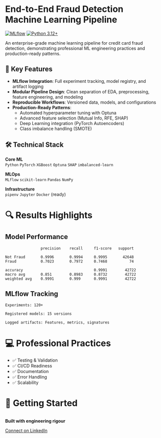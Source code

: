 # End-to-End Fraud Detection Machine Learning Pipeline

[![MLflow](https://img.shields.io/badge/mlflow-%2331A8FF.svg?logo=mlflow&logoColor=white)](https://mlflow.org/)
[![Python 3.12+](https://img.shields.io/badge/python-3.12+-blue.svg)](https://www.python.org/)

An enterprise-grade machine learning pipeline for credit card fraud detection, demonstrating professional ML engineering practices and production-ready patterns.

## 🚀 Key Features

- **MLflow Integration**: Full experiment tracking, model registry, and artifact logging
- **Modular Pipeline Design**: Clean separation of EDA, preprocessing, feature engineering, and modeling
- **Reproducible Workflows**: Versioned data, models, and configurations
- **Production-Ready Patterns**:
  - Automated hyperparameter tuning with Optuna
  - Advanced feature selection (Mutual Info, RFE, SHAP)
  - Deep Learning integration (PyTorch Autoencoders)
  - Class imbalance handling (SMOTE)

## 🛠 Technical Stack

**Core ML**  
`Python` `PyTorch` `XGBoost` `Optuna` `SHAP` `imbalanced-learn`

**MLOps**  
`MLflow` `scikit-learn` `Pandas` `NumPy`

**Infrastructure**  
`pipenv` `Jupyter` `Docker` (ready)


# 🔍 Results Highlights

## Model Performance

```
                precision    recall     f1-score   support

Not Fraud       0.9996       0.9994     0.9995       42648
Fraud           0.7023       0.7972     0.7468          74 

accuracy                                0.9991        42722
macro avg       0.851        0.8983     0.8732        42722
weighted avg    0.9991       0.999      0.9991        42722

```

## MLflow Tracking

    Experiments: 120+

    Registered models: 15 versions

    Logged artifacts: Features, metrics, signatures

# 💻 Professional Practices

- ✅ Testing & Validation
- ✅ CI/CD Readiness
- ✅ Documentation
- ✅ Error Handling
- ✅ Scalability

# 🚀 Getting Started
```
```

**Built with engineering rigour**

[Connect on LinkedIn](https://www.linkedin.com/in/nnyazdani92)
